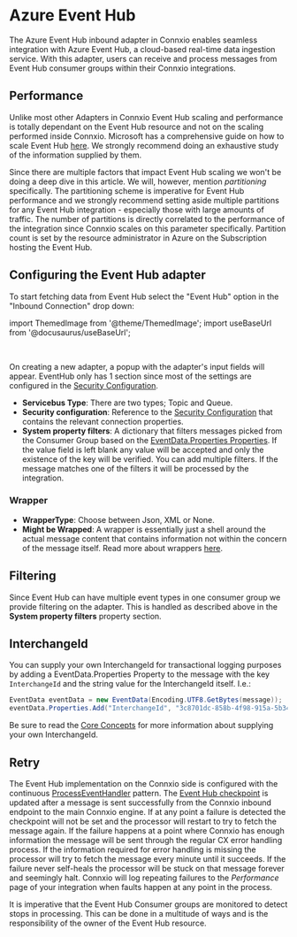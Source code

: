 # Azure Event Hub

The Azure Event Hub inbound adapter in Connxio enables seamless integration with Azure Event Hub, a cloud-based  real-time data ingestion service. With this adapter, users can receive and process messages from Event Hub consumer groups within their Connxio integrations.

## Performance

Unlike most other Adapters in Connxio Event Hub scaling and performance is totally dependant on the Event Hub resource and not on the scaling performed inside Connxio. Microsoft has a comprehensive guide on how to scale Event Hub [here](https://learn.microsoft.com/en-us/azure/event-hubs/event-hubs-scalability). We strongly recommend doing an exhaustive study of the information supplied by them.

Since there are multiple factors that impact Event Hub scaling we won't be doing a deep dive in this article. We will, however, mention *partitioning* specifically. The partitioning scheme is imperative for Event Hub performance and we strongly recommend setting aside multiple partitions for any Event Hub integration - especially those with large amounts of traffic. The number of partitions is directly correlated to the performance of the integration since Connxio scales on this parameter specifically. Partition count is set by the resource administrator in Azure on the Subscription hosting the Event Hub.

## Configuring the Event Hub adapter

To start fetching data from Event Hub select the "Event Hub" option in the "Inbound Connection" drop down:

import ThemedImage from '@theme/ThemedImage';
import useBaseUrl from '@docusaurus/useBaseUrl';

<div style={{maxWidth: '400px'}}>
  <ThemedImage
    alt="Configuring event-hub connection"
    sources={{
      light: useBaseUrl('/img/docs/inbound-connection-light.webp'),
      dark: useBaseUrl('/img/docs/inbound-connection-dark.webp#dark-only'),
    }}
  />
</div>

<br />

On creating a new adapter, a popup with the adapter's input fields will appear.
EventHub only has 1 section since most of the settings are configured in the [Security Configuration](/connxio-portal/security-configurations#Event-Hub).

<div style={{maxWidth: '400px'}}>
  <ThemedImage
    alt="properties"
    sources={{
      light: useBaseUrl('/img/docs/eventhub.png'),
      dark: useBaseUrl('/img/docs/eventhub-dark.png#dark-only'),
    }}
  />
</div>

- **Servicebus Type**: There are two types; Topic and Queue.
- **Security configuration**: Reference to the [Security Configuration](/connxio-portal/security-configurations#Event-Hub) that contains the relevant connection properties.
- **System property filters**: A dictionary that filters messages picked from the Consumer Group based on the [EventData.Properties Properties](https://learn.microsoft.com/en-us/dotnet/api/azure.messaging.eventhubs.eventdata.properties?view=azure-dotnet). If the value field is left blank any value will be accepted and only the existence of the key will be verified. You can add multiple filters. If the message matches one of the filters it will be processed by the integration.

### Wrapper
<div style={{maxWidth: '400px'}}>
  <ThemedImage
    alt="data pickup interval"
    sources={{
      light: useBaseUrl('/img/docs/inbound/wrapper-light.webp'),
      dark: useBaseUrl('/img/docs/inbound/wrapper-dark.webp#dark-only'),
    }}
  />
</div>

- **WrapperType**: Choose between Json, XML or None.
- **Might be Wrapped**: A wrapper is essentially just a shell around the actual message content that contains information not within the concern of the message itself. Read more about wrappers [here](/interaction/wrappers).

## Filtering

Since Event Hub can have multiple event types in one consumer group we provide filtering on the adapter. This is handled as described above in the **System property filters** property section.

## InterchangeId

You can supply your own InterchangeId for transactional logging purposes by adding a EventData.Properties Property to the message with the key `InterchangeId` and the string value for the InterchangeId itself. I.e.:

```csharp
EventData eventData = new EventData(Encoding.UTF8.GetBytes(message));
eventData.Properties.Add("InterchangeId", "3c8701dc-858b-4f98-915a-5b3432eb37ec");
```

Be sure to read the [Core Concepts](/getting-started/core-concepts) for more information about supplying your own InterchangeId.

## Retry

The Event Hub implementation on the Connxio side is configured with the continuous [ProcessEventHandler](https://learn.microsoft.com/en-us/azure/event-hubs/event-hubs-dotnet-standard-getstarted-send?tabs=passwordless%2Croles-azure-portal#update-the-code) pattern. The [Event Hub checkpoint](https://learn.microsoft.com/en-us/azure/event-hubs/event-hubs-features#checkpointing) is updated after a message is sent successfully from the Connxio inbound endpoint to the main Connxio engine. If at any point a failure is detected the checkpoint will not be set and the processor will restart to try to fetch the message again. If the failure happens at a point where Connxio has enough information the message will be sent through the regular CX error handling process. If the information required for error handling is missing the processor will try to fetch the message every minute until it succeeds. If the failure never self-heals the processor will be stuck on that message forever and seemingly halt. Connxio will log repeating failures to the *Performance* page of your integration when faults happen at any point in the process.

It is imperative that the Event Hub Consumer groups are monitored to detect stops in processing. This can be done in a multitude of ways and is the responsibility of the owner of the Event Hub resource.
